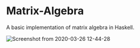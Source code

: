 # Matrix-Algebra
A basic implementation of matrix algebra in Haskell.

![Screenshot from 2020-03-26 12-44-28](https://user-images.githubusercontent.com/43964071/77620179-cc657980-6f5f-11ea-8c6a-74c6f73b4ed5.png)
